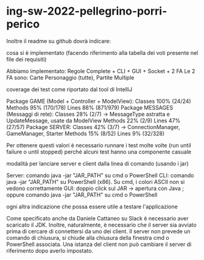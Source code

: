 # ing-sw-2022-pellegrino-porri-perico

Inoltre il readme su github dovrà indicare:

cosa si è implementato (facendo riferimento alla tabella dei voti presente nel file dei requisiti)

Abbiamo implementato: Regole Complete + CLI + GUI + Socket + 2 FA
Le 2 FA sono: Carte Personaggio (tutte), Partite Multiple


coverage dei test come riportato dal tool di IntelliJ

Package GAME (Model + Controller + ModelView):
Classes 100% (24/24)
Methods 95% (170/178)
Lines 88% (871/979)
Package MESSAGES (Messaggi di rete):
Classes 28% (2/7) -> MessageType astratta e UpdateMessage, usate da ModelView
Methods 22% (2/9)
Lines 47% (27/57)
Package SERVER:
Classes 42% (3/7) -> ConnectionManager, GameManager, Starter
Methods 15% (8/52)
Lines 9% (32/328)

Per ottenere questi valori è necessario runnare i test molte volte (run until failure o until stopped)
perché alcuni test hanno una componente casuale

modalità per lanciare server e client dalla linea di comando (usando i jar)

Server: comando java -jar "JAR_PATH" su cmd o PowerShell
CLI: comando java -jar "JAR_PATH" su PowerShell (x86). Su cmd, i colori ASCII non si vedono correttamente
GUI: doppio click sul JAR -> apertura con Java ; oppure comando java -jar "JAR_PATH" su cmd o PowerShell


ogni altra indicazione che possa essere utile a testare l'applicazione

Come specificato anche da Daniele Cattaneo su Slack è necessario aver scaricato il JDK.
Inoltre, naturalmente, è necessario che il server sia avviato prima di cercare di connettersi da uno dei client.
Il server non prevede un comando di chiusura, si chiude alla chiusura della finestra cmd o PowerShell associata.
Una istanza del client non può cambiare il server di riferimento dopo averlo impostato.